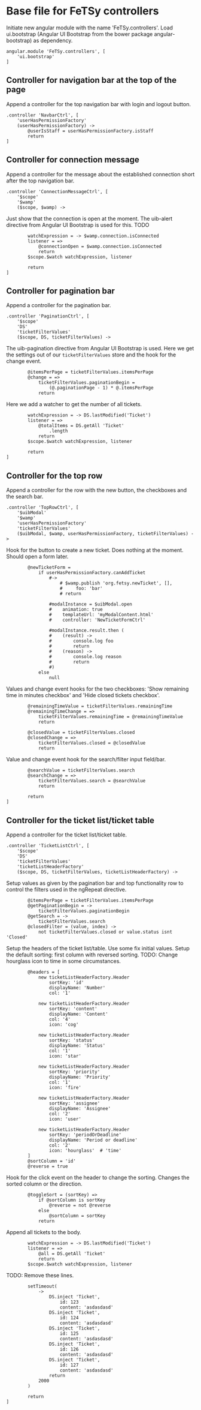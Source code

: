 # Base file for FeTSy controllers

Initiate new angular module with the name 'FeTSy.controllers'. Load
ui.bootstrap (Angular UI Bootstrap from the bower package
angular-bootstrap) as dependency.

    angular.module 'FeTSy.controllers', [
        'ui.bootstrap'
    ]


## Controller for navigation bar at the top of the page

Append a controller for the top navigation bar with login and logout button.

    .controller 'NavbarCtrl', [
        'userHasPermissionFactory'
        (userHasPermissionFactory) ->
            @userIsStaff = userHasPermissionFactory.isStaff
            return
    ]


## Controller for connection message

Append a controller for the message about the established connection short
after the top navigation bar.

    .controller 'ConnectionMessageCtrl', [
        '$scope'
        '$wamp'
        ($scope, $wamp) ->

Just show that the connection is open at the moment. The uib-alert directive
from Angular UI Bootstrap is used for this. TODO

            watchExpression = -> $wamp.connection.isConnected
            listener = =>
                @connectionOpen = $wamp.connection.isConnected
                return
            $scope.$watch watchExpression, listener

            return
    ]


## Controller for pagination bar

Append a controller for the pagination bar.

    .controller 'PaginationCtrl', [
        '$scope'
        'DS'
        'ticketFilterValues'
        ($scope, DS, ticketFilterValues) ->

The uib-pagination directive from Angular UI Bootstrap is used. Here we get the
settings out of our `ticketFilterValues` store and the hook for the change
event.

            @itemsPerPage = ticketFilterValues.itemsPerPage
            @change = =>
                ticketFilterValues.paginationBegin =
                    (@.paginationPage - 1) * @.itemsPerPage
                return

Here we add a watcher to get the number of all tickets.

            watchExpression = -> DS.lastModified('Ticket')
            listener = =>
                @totalItems = DS.getAll 'Ticket'
                    .length
                return
            $scope.$watch watchExpression, listener

            return
    ]


## Controller for the top row

Append a controller for the row with the new button, the checkboxes and
the search bar.

    .controller 'TopRowCtrl', [
        '$uibModal'
        '$wamp'
        'userHasPermissionFactory'
        'ticketFilterValues'
        ($uibModal, $wamp, userHasPermissionFactory, ticketFilterValues) ->

Hook for the button to create a new ticket. Does nothing at the moment.
Should open a form later.

            @newTicketForm =
                if userHasPermissionFactory.canAddTicket
                    #->
                        # $wamp.publish 'org.fetsy.newTicket', [],
                        #     foo: 'bar'
                        # return

                    #modalInstance = $uibModal.open
                    #    animation: true
                    #    templateUrl: 'myModalContent.html'
                    #    controller: 'NewTicketFormCtrl'

                    #modalInstance.result.then (
                    #    (result) ->
                    #        console.log foo
                    #        return
                    #    (reason) ->
                    #        console.log reason
                    #        return
                    #)
                else
                    null

Values and change event hooks for the two checkboxes: 'Show remaining time
in minutes checkbox' and 'Hide closed tickets checkbox'.

            @remainingTimeValue = ticketFilterValues.remainingTime
            @remainingTimeChange = =>
                ticketFilterValues.remainingTime = @remainingTimeValue
                return

            @closedValue = ticketFilterValues.closed
            @closedChange = =>
                ticketFilterValues.closed = @closedValue
                return

Value and change event hook for the search/filter input field/bar.

            @searchValue = ticketFilterValues.search
            @searchChange = =>
                ticketFilterValues.search = @searchValue
                return

            return
    ]


## Controller for the ticket list/ticket table

Append a controller for the ticket list/ticket table.

    .controller 'TicketListCtrl', [
        '$scope'
        'DS'
        'ticketFilterValues'
        'ticketListHeaderFactory'
        ($scope, DS, ticketFilterValues, ticketListHeaderFactory) ->

Setup values as given by the pagination bar and top functionality row to
control the filters used in the ngRepeat directive.

            @itemsPerPage = ticketFilterValues.itemsPerPage
            @getPaginationBegin = ->
                ticketFilterValues.paginationBegin
            @getSearch = ->
                ticketFilterValues.search
            @closedFilter = (value, index) ->
                not ticketFilterValues.closed or value.status isnt 'Closed'

Setup the headers of the ticket list/table. Use some fix initial values.
Setup the default sorting: first column with reversed sorting.
TODO: Change hourglass icon to time in some circumstances.

            @headers = [
                new ticketListHeaderFactory.Header
                    sortKey: 'id'
                    displayName: 'Number'
                    col: '1'

                new ticketListHeaderFactory.Header
                    sortKey: 'content'
                    displayName: 'Content'
                    col: '4'
                    icon: 'cog'

                new ticketListHeaderFactory.Header
                    sortKey: 'status'
                    displayName: 'Status'
                    col: '1'
                    icon: 'star'

                new ticketListHeaderFactory.Header
                    sortKey: 'priority'
                    displayName: 'Priority'
                    col: '1'
                    icon: 'fire'

                new ticketListHeaderFactory.Header
                    sortKey: 'assignee'
                    displayName: 'Assignee'
                    col: '2'
                    icon: 'user'

                new ticketListHeaderFactory.Header
                    sortKey: 'periodOrDeadline'
                    displayName: 'Period or deadline'
                    col: '2'
                    icon: 'hourglass'  # 'time'
            ]
            @sortColumn = 'id'
            @reverse = true

Hook for the click event on the header to change the sorting. Changes the
sorted column or the direction.

            @toggleSort = (sortKey) =>
                if @sortColumn is sortKey
                    @reverse = not @reverse
                else
                    @sortColumn = sortKey
                return

Append all tickets to the body.

            watchExpression = -> DS.lastModified('Ticket')
            listener = =>
                @all = DS.getAll 'Ticket'
                return
            $scope.$watch watchExpression, listener

TODO: Remove these lines.

            setTimeout(
                ->
                    DS.inject 'Ticket',
                        id: 123
                        content: 'asdasdasd'
                    DS.inject 'Ticket',
                        id: 124
                        content: 'asdasdasd'
                    DS.inject 'Ticket',
                        id: 125
                        content: 'asdasdasd'
                    DS.inject 'Ticket',
                        id: 126
                        content: 'asdasdasd'
                    DS.inject 'Ticket',
                        id: 127
                        content: 'asdasdasd'
                    return
                2000
            )

            return
    ]
